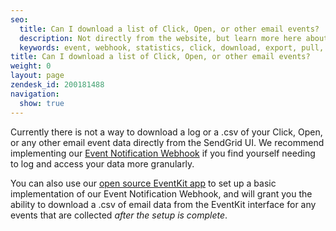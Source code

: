 ```yaml
---
seo:
  title: Can I download a list of Click, Open, or other email events?
  description: Not directly from the website, but learn more here about logging your email data with our Event Webhook...
  keywords: event, webhook, statistics, click, download, export, pull, down, open, get, post, URL, stats, events, kit, eventkit
title: Can I download a list of Click, Open, or other email events?
weight: 0
layout: page
zendesk_id: 200181488
navigation:
  show: true
---
```


Currently there is not a way to download a log or a .csv of your Click, Open, or any other email event data directly from the SendGrid UI. We recommend implementing our [Event Notification Webhook](https://app.sendgrid.com/settings/mail_settings) if you find yourself needing to log and access your data more granularly. 

You can also use our [open source EventKit app]({{root_url}}/Utilities/event_kit.html) to set up a basic implementation of our Event Notification Webhook, and will grant you the ability to download a .csv of email data from the EventKit interface for any events that are collected _after the setup is complete_. 

